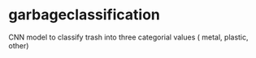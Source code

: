 # garbageclassification
CNN model to classify trash into three categorial values ( metal, plastic, other)
